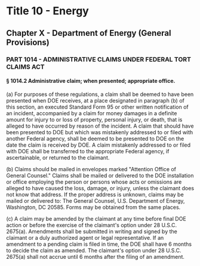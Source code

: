 
# Title 10 - Energy
## Chapter X - Department of Energy (General Provisions)
### PART 1014 - ADMINISTRATIVE CLAIMS UNDER FEDERAL TORT CLAIMS ACT
#### § 1014.2 Administrative claim; when presented; appropriate office.

(a) For purposes of these regulations, a claim shall be deemed to have been presented when DOE receives, at a place designated in paragraph (b) of this section, an executed Standard Form 95 or other written notification of an incident, accompanied by a claim for money damages in a definite amount for injury to or loss of property, personal injury, or death, that is alleged to have occurred by reason of the incident. A claim that should have been presented to DOE but which was mistakenly addressed to or filed with another Federal agency, shall be deemed to be presented to DOE on the date the claim is received by DOE. A claim mistakenly addressed to or filed with DOE shall be transferred to the appropriate Federal agency, if ascertainable, or returned to the claimant.

(b) Claims should be mailed in envelopes marked "Attention Office of General Counsel." Claims shall be mailed or delivered to the DOE installation or office employing the person or persons whose acts or omissions are alleged to have caused the loss, damage, or injury, unless the claimant does not know that address. If the proper address is unknown, claims may be mailed or delivered to: The General Counsel, U.S. Department of Energy, Washington, DC 20585. Forms may be obtained from the same places.

(c) A claim may be amended by the claimant at any time before final DOE action or before the exercise of the claimant's option under 28 U.S.C. 2675(a). Amendments shall be submitted in writing and signed by the claimant or a duly authorized agent or legal representative. If an amendment to a pending claim is filed in time, the DOE shall have 6 months to decide the claim as amended. The claimant's option under 28 U.S.C. 2675(a) shall not accrue until 6 months after the filing of an amendment.
